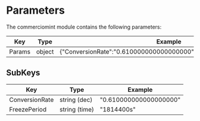 <!--
order: 4
-->

# Parameters

The commerciomint module contains the following parameters:

| Key           | Type   | Example                                                                 |
|---------------|--------|-------------------------------------------------------------------------|
| Params        | object | {"ConversionRate":"0.610000000000000000","FreezePeriod":"1814400s"}     |

## SubKeys

| Key                | Type             | Example                |
|--------------------|------------------|------------------------|
| ConversionRate     | string (dec)     | "0.610000000000000000" |
| FreezePeriod       | string (time)    | "1814400s"             |
